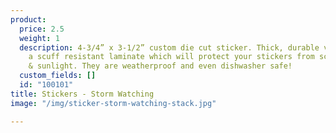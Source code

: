 ```yaml
---
product:
  price: 2.5
  weight: 1
  description: 4-3/4” x 3-1/2” custom die cut sticker. Thick, durable vinyl  with
    a scuff resistant laminate which will protect your stickers from scratches, water
    & sunlight. They are weatherproof and even dishwasher safe!
  custom_fields: []
  id: "100101"
title: Stickers - Storm Watching
image: "/img/sticker-storm-watching-stack.jpg"

---
```


